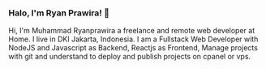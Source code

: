 ### Halo, I'm Ryan Prawira! 👋

Hi, I'm Muhammad Ryanprawira a freelance and remote web developer at Home. I live in DKI Jakarta, Indonesia. I am a Fullstack Web Developer with NodeJS and Javascript as Backend, Reactjs as Frontend, Manage projects with git and understand to deploy and publish projects on cpanel or vps.

